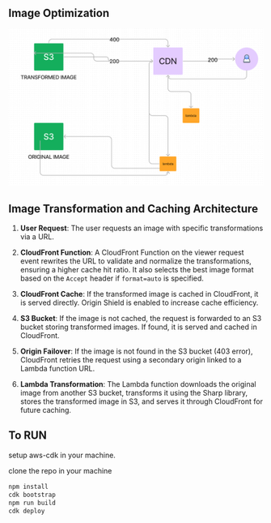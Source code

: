 ## Image Optimization
<img src="Arch.png" width="900">

## Image Transformation and Caching Architecture

1. **User Request**: The user requests an image with specific transformations via a URL.

2. **CloudFront Function**: A CloudFront Function on the viewer request event rewrites the URL to validate and normalize the transformations, ensuring a higher cache hit ratio. It also selects the best image format based on the `Accept` header if `format=auto` is specified.

3. **CloudFront Cache**: If the transformed image is cached in CloudFront, it is served directly. Origin Shield is enabled to increase cache efficiency.

4. **S3 Bucket**: If the image is not cached, the request is forwarded to an S3 bucket storing transformed images. If found, it is served and cached in CloudFront.

5. **Origin Failover**: If the image is not found in the S3 bucket (403 error), CloudFront retries the request using a secondary origin linked to a Lambda function URL.

6. **Lambda Transformation**: The Lambda function downloads the original image from another S3 bucket, transforms it using the Sharp library, stores the transformed image in S3, and serves it through CloudFront for future caching.

## To RUN
setup aws-cdk in your machine.

clone the repo in your machine
```
npm install
cdk bootstrap
npm run build
cdk deploy
```

